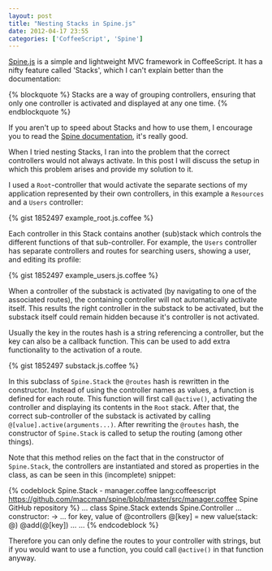 ```yaml
---
layout: post
title: "Nesting Stacks in Spine.js"
date: 2012-04-17 23:55
categories: ['CoffeeScript', 'Spine']
---
```

[Spine.js](http://spinejs.com) is a simple and lightweight MVC framework in CoffeeScript. It has a nifty feature called 'Stacks', which I can't explain better than the documentation:

{% blockquote %}
Stacks are a way of grouping controllers, ensuring that only one controller is activated and displayed at any one time.
{% endblockquote %}

If you aren't up to speed about Stacks and how to use them, I encourage you to read the [Spine documentation](http://spinejs.com/docs/stacks), it's really good.

When I tried nesting Stacks, I ran into the problem that the correct controllers would not always activate. In this post I will discuss the setup in which this problem arises and provide my solution to it.
<!-- more -->
I used a `Root`-controller that would activate the separate sections of my application represented by their own controllers, in this example a `Resources` and a `Users` controller:

{% gist 1852497 example_root.js.coffee %}

Each controller in this Stack contains another (sub)stack which controls the different functions of that sub-controller. For example, the `Users` controller has separate controllers and routes for searching users, showing a user, and editing its profile:

{% gist 1852497 example_users.js.coffee %}

When a controller of the substack is activated (by navigating to one of the associated routes), the containing controller will not automatically activate itself. This results the right controller in the substack to be activated, but the substack itself could remain hidden because it's controller is not activated.

Usually the key in the routes hash is a string referencing a controller, but the key can also be a callback function. This can be used to add extra functionality to the activation of a route.

{% gist 1852497 substack.js.coffee %}

In this subclass of `Spine.Stack` the `@routes` hash is rewritten in the constructor. Instead of using the controller names as values, a function is defined for each route. This function will first call `@active()`, activating the controller and displaying its contents in the `Root` stack. After that, the correct sub-controller of the substack is activated by calling `@[value].active(arguments...)`. After rewriting the `@routes` hash, the constructor of `Spine.Stack` is called to setup the routing (among other things).

Note that this method relies on the fact that in the constructor of `Spine.Stack`, the controllers are instantiated and stored as properties in the class, as can be seen in this (incomplete) snippet:

{% codeblock Spine.Stack - manager.coffee lang:coffeescript https://github.com/maccman/spine/blob/master/src/manager.coffee Spine GitHub repository %}
…
class Spine.Stack extends Spine.Controller
  …
  constructor: ->
    …
    for key, value of @controllers
      @[key] = new value(stack: @)
      @add(@[key])
    …
…
{% endcodeblock %}

Therefore you can only define the routes to your controller with strings, but if you would want to use a function, you could call `@active()` in that function anyway.
